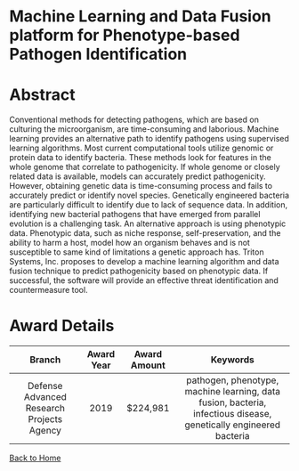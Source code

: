 
Machine Learning and Data Fusion platform for Phenotype-based Pathogen Identification
=====================================================================================

# Abstract


Conventional methods for detecting pathogens, which are based on culturing the microorganism, are time-consuming and laborious. Machine learning provides an alternative path to identify pathogens using supervised learning algorithms. Most current computational tools utilize genomic or protein data to identify bacteria. These methods look for features in the whole genome that correlate to pathogenicity. If whole genome or closely related data is available, models can accurately predict pathogenicity. However, obtaining genetic data is time-consuming process and fails to accurately predict or identify novel species. Genetically engineered bacteria are particularly difficult to identify due to lack of sequence data. In addition, identifying new bacterial pathogens that have emerged from parallel evolution is a challenging task. An alternative approach is using phenotypic data. Phenotypic data, such as niche response, self-preservation, and the ability to harm a host, model how an organism behaves and is not susceptible to same kind of limitations a genetic approach has. Triton Systems, Inc. proposes to develop a machine learning algorithm and data fusion technique to predict pathogenicity based on phenotypic data. If successful, the software will provide an effective threat identification and countermeasure tool.  

# Award Details

|Branch|Award Year|Award Amount|Keywords|
| :---: | :---: | :---: | :---: |
|Defense Advanced Research Projects Agency|2019|$224,981|pathogen, phenotype, machine learning, data fusion, bacteria, infectious disease, genetically engineered bacteria|
  
  


[Back to Home](https://github.com/chrischow/dod_sbir_awards#1200)